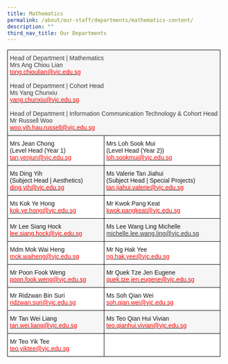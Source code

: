 ```yaml
---
title: Mathematics
permalink: /about/our-staff/departments/mathematics-content/
description: ""
third_nav_title: Our Departments
---
```


<style type="text/css">
.tg  {border-collapse:collapse;border-spacing:0;}
.tg td{border-color:black;border-style:solid;border-width:1px;font-family:Arial, sans-serif;font-size:14px;
  overflow:hidden;padding:10px 5px;word-break:normal;}
.tg th{border-color:black;border-style:solid;border-width:1px;font-family:Arial, sans-serif;font-size:14px;
  font-weight:normal;overflow:hidden;padding:10px 5px;word-break:normal;}
.tg .tg-wkna{background-color:#F5F6F5;text-align:left;vertical-align:top}
.tg .tg-2k4o{background-color:#F5F6F5;color:#3A3A3A;text-align:left;vertical-align:top}
.tg .tg-ktyi{background-color:#FFF;text-align:left;vertical-align:top}
</style>
<table class="tg">
<thead>
  <tr>
    <th class="tg-2k4o" colspan="2"><span style="font-weight:inherit;font-style:inherit;color:#3A3A3A">Head of Department | Mathematics</span><br><span style="font-weight:inherit;font-style:inherit">Mrs Ang Chiou Lian</span><br><a href="mailto:tong.chioulian@vjc.edu.sg" target="_blank" rel="noopener noreferrer"><span style="font-weight:inherit;font-style:inherit;text-decoration:none;color:#FF0202;background-color:transparent">tong.chioulian@vjc.edu.sg</span></a><br><br><span style="font-weight:inherit;font-style:inherit;color:#3A3A3A">Head of Department | Cohort Head</span><br><span style="font-weight:inherit;font-style:inherit">Ms Yang Chunxiu</span><br><a href="mailto:yang.chunxiu@vjc.edu.sg" target="_blank" rel="noopener noreferrer"><span style="font-weight:inherit;font-style:inherit;text-decoration:none;color:#FF0202;background-color:transparent">yang.chunxiu@vjc.edu.sg</span></a><br><br><span style="font-weight:inherit;font-style:inherit;color:#3A3A3A">Head of Department | Information Communication Technology &amp; Cohort Head</span><br><span style="font-weight:inherit;font-style:inherit">Mr Russell Woo</span><br><a href="mailto:woo.yih.hau.russell@vjc.edu.sg" target="_blank" rel="noopener noreferrer"><span style="font-weight:inherit;font-style:inherit;text-decoration:none;color:#FF0202;background-color:transparent">woo.yih.hau.russell@vjc.edu.sg</span></a></th>
  </tr>
</thead>
<tbody>
  <tr>
    <td class="tg-ktyi"><span style="font-weight:inherit;font-style:inherit">Mrs Jean Chong</span><br><span style="font-weight:inherit;font-style:inherit">(Level Head (Year 1)</span><br><a href="mailto:tan.yenjun@vjc.edu.sg"><span style="font-weight:inherit;font-style:inherit;text-decoration:none;color:#FF0202;background-color:transparent">tan.yenjun@vjc.edu.sg</span></a></td>
    <td class="tg-ktyi"><span style="font-weight:inherit;font-style:inherit">Mrs Loh Sook Mui</span><br><span style="font-weight:inherit;font-style:inherit">(Level Head (Year 2))</span><br><a href="mailto:loh.sookmui@vjc.edu.sg"><span style="font-weight:inherit;font-style:inherit;text-decoration:none;color:#FF0202;background-color:transparent">loh.sookmui@vjc.edu.sg</span></a></td>
  </tr>
  <tr>
    <td class="tg-wkna"><span style="font-weight:inherit;font-style:inherit">Ms Ding Yih</span><br><span style="font-weight:inherit;font-style:inherit">(Subject Head | Aesthetics)</span><br><a href="mailto:ding.yih@vjc.edu.sg"><span style="font-weight:inherit;font-style:inherit;text-decoration:none;color:#FF0202;background-color:transparent">ding.yih@vjc.edu.sg</span></a></td>
    <td class="tg-wkna"><span style="font-weight:inherit;font-style:inherit">Ms Valerie Tan Jiahui</span><br><span style="font-weight:inherit;font-style:inherit">(Subject Head | Special Projects)</span><br><a href="mailto:tan.jiahui.valerie@vjc.edu.sg"><span style="font-weight:inherit;font-style:inherit;text-decoration:none;color:#FF0202;background-color:transparent">tan.jiahui.valerie@vjc.edu.sg</span></a></td>
  </tr>
  <tr>
    <td class="tg-ktyi"><span style="font-weight:inherit;font-style:inherit">Ms Kok Ye Hong</span><br><a href="mailto:kok.ye.hong@vjc.edu.sg"><span style="font-weight:inherit;font-style:inherit;text-decoration:none;color:#FF0202;background-color:transparent">kok.ye.hong@vjc.edu.sg</span></a></td>
    <td class="tg-ktyi"><span style="font-weight:inherit;font-style:inherit">Mr Kwok Pang Keat</span><br><a href="mailto:kwok.pangkeat@vjc.edu.sg"><span style="font-weight:inherit;font-style:inherit;text-decoration:none;color:#FF0202;background-color:transparent">kwok.pangkeat@vjc.edu.sg</span></a></td>
  </tr>
  <tr>
    <td class="tg-wkna"><span style="font-weight:inherit;font-style:inherit">Mr Lee Siang Hock</span><br><a href="mailto:lee.siang.hock@vjc.edu.sg"><span style="font-weight:inherit;font-style:inherit;text-decoration:none;color:#FF0202;background-color:transparent">lee.siang.hock@vjc.edu.sg</span></a></td>
    <td class="tg-wkna"><span style="font-weight:inherit;font-style:inherit">Ms Lee Wang Ling Michelle</span><br><a href="mailto:michelle.lee.wang.ling@vjc.edu.sg"><span style="font-weight:inherit;font-style:inherit;text-decoration:none;color:#3A3A3A;background-color:transparent">michelle.lee.wang.ling@vjc.edu.sg</span></a></td>
  </tr>
  <tr>
    <td class="tg-ktyi"><span style="font-weight:inherit;font-style:inherit">Mdm Mok Wai Heng</span><br><a href="mailto:mok.waiheng@vjc.edu.sg"><span style="font-weight:inherit;font-style:inherit;text-decoration:none;color:#FF0202;background-color:transparent">mok.waiheng@vjc.edu.sg</span></a></td>
    <td class="tg-ktyi"><span style="font-weight:inherit;font-style:inherit">Mr Ng Hak Yee</span><br><a href="mailto:ng.hak.yee@vjc.edu.sg"><span style="font-weight:inherit;font-style:inherit;text-decoration:none;color:#FF0202;background-color:transparent">ng.hak.yee@vjc.edu.sg</span></a></td>
  </tr>
  <tr>
    <td class="tg-wkna"><span style="font-weight:inherit;font-style:inherit">Mr Poon Fook Weng</span><br><a href="mailto:poon.fook.weng@vjc.edu.sg"><span style="font-weight:inherit;font-style:inherit;text-decoration:none;color:#FF0202;background-color:transparent">poon.fook.weng@vjc.edu.sg</span></a></td>
    <td class="tg-wkna"><span style="font-weight:inherit;font-style:inherit">Mr Quek Tze Jen Eugene</span><br><a href="mailto:quek.tze.jen.eugene@vjc.edu.sg"><span style="font-weight:inherit;font-style:inherit;text-decoration:none;color:#FF0202;background-color:transparent">quek.tze.jen.eugene@vjc.edu.sg</span></a></td>
  </tr>
  <tr>
    <td class="tg-ktyi"><span style="font-weight:inherit;font-style:inherit">Mr</span> <span style="font-weight:inherit;font-style:inherit">Ridzwan Bin Suri</span><br><a href="mailto:ridzwan.suri@vjc.edu.sg"><span style="font-weight:inherit;font-style:inherit;text-decoration:none;color:#FF0202;background-color:transparent">ridzwan.suri@vjc.edu.sg</span></a></td>
    <td class="tg-ktyi"><span style="font-weight:inherit;font-style:inherit">Ms Soh Qian Wei</span><br><a href="mailto:soh.qian.wei@vjc.edu.sg"><span style="font-weight:inherit;font-style:inherit;text-decoration:none;color:#FF0202;background-color:transparent">soh.qian.wei@vjc.edu.sg</span></a></td>
  </tr>
  <tr>
    <td class="tg-wkna"><span style="font-weight:inherit;font-style:inherit">Mr Tan Wei Liang</span><br><a href="mailto:tan.wei.liang@vjc.edu.sg"><span style="font-weight:inherit;font-style:inherit;text-decoration:none;color:#FF0202;background-color:transparent">tan.wei.liang@vjc.edu.sg</span></a></td>
    <td class="tg-wkna"><span style="font-weight:inherit;font-style:inherit">Ms Teo Qian Hui Vivian</span><br><a href="mailto:teo.qianhui.vivian@vjc.edu.sg"><span style="font-weight:inherit;font-style:inherit;text-decoration:none;color:#FF0202;background-color:transparent">teo.qianhui.vivian@vjc.edu.sg</span></a></td>
  </tr>
  <tr>
    <td class="tg-ktyi"><span style="font-weight:inherit;font-style:inherit">Mr Teo Yik Tee</span><br><a href="mailto:teo.yiktee@vjc.edu.sg"><span style="font-weight:inherit;font-style:inherit;text-decoration:none;color:#FF0202;background-color:transparent">teo.yiktee@vjc.edu.sg</span></a></td>
    <td class="tg-ktyi"></td>
  </tr>
</tbody>
</table>